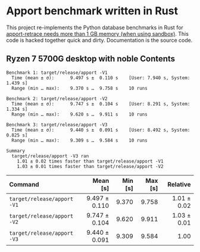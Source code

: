 Apport benchmark written in Rust
================================

This project re-implements the Python database benchmarks in Rust for
[apport-retrace needs more than 1 GB memory (when using sandbox)](https://bugs.launchpad.net/ubuntu/+source/apport/+bug/2073787).
This code is hacked together quick and dirty. Documentation is the source code.

## Ryzen 7 5700G desktop with noble Contents

```
Benchmark 1: target/release/apport -V1
  Time (mean ± σ):      9.497 s ±  0.110 s    [User: 7.940 s, System: 1.439 s]
  Range (min … max):    9.370 s …  9.758 s    10 runs

Benchmark 2: target/release/apport -V2
  Time (mean ± σ):      9.747 s ±  0.104 s    [User: 8.291 s, System: 1.334 s]
  Range (min … max):    9.620 s …  9.911 s    10 runs

Benchmark 3: target/release/apport -V3
  Time (mean ± σ):      9.440 s ±  0.091 s    [User: 8.492 s, System: 0.825 s]
  Range (min … max):    9.309 s …  9.584 s    10 runs

Summary
  target/release/apport -V3 ran
    1.01 ± 0.02 times faster than target/release/apport -V1
    1.03 ± 0.01 times faster than target/release/apport -V2
```

| Command | Mean [s] | Min [s] | Max [s] | Relative |
|:---|---:|---:|---:|---:|
| `target/release/apport -V1` | 9.497 ± 0.110 | 9.370 | 9.758 | 1.01 ± 0.02 |
| `target/release/apport -V2` | 9.747 ± 0.104 | 9.620 | 9.911 | 1.03 ± 0.01 |
| `target/release/apport -V3` | 9.440 ± 0.091 | 9.309 | 9.584 | 1.00 |
